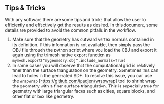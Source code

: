 ## Tips & Tricks

With any software there are some tips and tricks that allow the user to efficiently and effectively get the results as desired. In this document, some details are provided to avoid the common pitfalls in the workflow.

1. Make sure that the geometry has outward vertex normals contained in its definition. If this information is not available, then simply pass the OBJ file through the python script where you load the OBJ and export it again using the trimesh native export function as 
   `mymesh.export("mygeometry.obj",include_normals=True)`
2. In some cases you will observe that the computational grid is relatively finer than the surface triangulation on the geometry. Sometimes this can lead to holes in the generated SDF. To resolve this issue, you can use the `wrapwrap` [https://github.com/ipadjen/wrapwrap] tool to shrink wrap the geometry with a finer surface triangulation. This is especially true for geometry with large triangular faces such as cities, square blocks, and other flat or box like geometry.